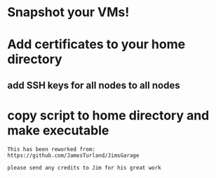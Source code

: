 # Snapshot your VMs!
# Add certificates to your home directory
## add SSH keys for all nodes to all nodes
# copy script to home directory and make executable
```
This has been reworked from:
https://github.com/JamesTurland/JimsGarage

please send any credits to Jim for his great work
```
